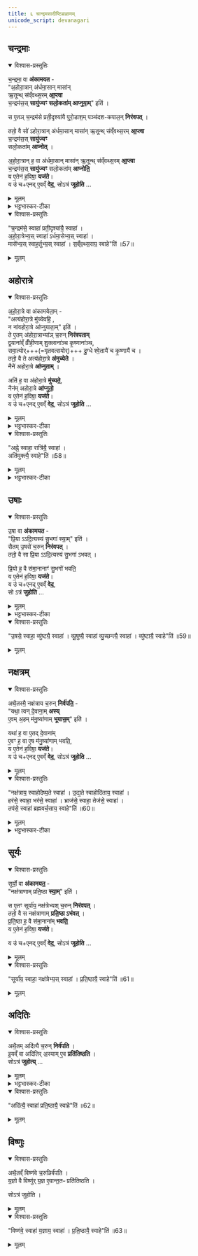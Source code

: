 ```yaml
---
title: ६ चान्द्रमसादीष्टिब्राह्मणम् 
unicode_script: devanagari
---
```


## चन्द्रमाः
<details open><summary>विश्वास-प्रस्तुतिः</summary>

च॒न्द्रमा॒ वा  **अ॑कामयत** -  
"अ॒होरा॒त्रान् अ॑र्धमा॒सान् मासा॑न्  
ऋ॒तून्थ् स॑व्ँवथ्स॒रम् **आ॒प्त्वा**  
च॒न्द्रम॑स॒स् **सायु॑ज्यꣳ सलो॒कता॑म् आप्नुया॒म्**" इति॑ ।  

स ए॒तञ् च॒न्द्रम॑से प्रती॒दृश्या॑यै पुरो॒डाश॒म् पञ्च॑दश-कपाल॒न् **निर॑वपत्** ।  

ततो॒ वै सो॑ ऽहोरा॒त्रान् अ॑र्धमा॒सान् मासा॑न् ऋ॒तून्थ् स॑व्ँवथ्स॒रम् **आ॒प्त्वा**  
च॒न्द्रम॑स॒स् **सायु॑ज्यꣳ**  
सलो॒कता॑म् **आप्नोत्** ।  

अ॒हो॒रा॒त्रान् ह॒ वा अ॑र्धमा॒सान् मासा॑न् ऋ॒तून्थ् स॑व्ँवथ्स॒रम् **आ॒प्त्वा**   
च॒न्द्रम॑स॒स् **सायु॑ज्यꣳ** सलो॒कता॑म् **आप्नोति॒**  
य ए॒तेन॑ ह॒विषा॒ **यज॑ते**।   
य उ॑ च+एनद् ए॒वव्ँ **वेद॒**, सोऽत्र॑ **जुहोति** …
</details>

<details><summary>मूलम्</summary>

च॒न्द्रमा॒ वा अ॑कामयत ।  
अ॒होरा॒त्रान॑र्धमा॒सान्मासा॑नृ॒तून्थ्स॑व्ँवथ्स॒रमा॒प्त्वा ।  
च॒न्द्रम॑स॒स्सायु॑ज्यꣳ सलो॒कता॑माप्नुया॒मिति॑ ।

स ए॒तञ्च॒न्द्रम॑से प्रती॒दृश्या॑यै पुरो॒डाश॒म्पञ्च॑दशकपाल॒न्निर॑वपत् ।

ततो॒ वै सो॑ऽहोरा॒त्रान॑र्धमा॒सान्मासा॑नृ॒तून्थ्स॑व्ँवथ्स॒रमा॒प्त्वा ।  
च॒न्द्रम॑स॒स्सायु॑ज्यꣳ सलो॒कता॑माप्नोत् ।

अ॒हो॒रा॒त्रान् ह॒ वा अ॑र्धमा॒सान्मासा॑नृ॒तून्थ्स॑व्ँवथ्स॒रमा॒प्त्वा ।  
च॒न्द्रम॑स॒स्सायु॑ज्यꣳ सलो॒कता॑माप्नोति ।

य ए॒तेन॑ ह॒विषा॒ यज॑ते ।  
य उ॑ चैनदे॒वव्ँ वेद॑ ।  
सोऽत्र॑ जुहोति ।
</details>

<details><summary>भट्टभास्कर-टीका</summary>

1चन्द्रमा वा इति ॥ सायुज्यं समानयोगता । सालोक्यं समानलोकता । प्रतीदृश्या तिथिः प्रतिदिनं चन्द्रमसो गत्या पृथक्त्वेन दृश्यमानत्वात् ॥
</details>


<details open><summary>विश्वास-प्रस्तुतिः</summary>

"च॒न्द्रम॑से॒ स्वाहा॑ प्रती॒दृश्या॑यै॒ स्वाहा॑ ।  
अ॒हो॒रा॒त्रेभ्य॒स् स्वाहा॑ ऽर्धमा॒सेभ्य॒स् स्वाहा॑ ।  
मासे॑भ्य॒स् स्वाह॒र्तुभ्य॒स् स्वाहा॑ । स॒व्ँव॒थ्स॒राय॒ स्वाहे"ति॑ ॥57॥  
</details>

<details><summary>मूलम्</summary>

"च॒न्द्रम॑से॒ स्वाहा॑ प्रती॒दृश्या॑यै॒ स्वाहा॑ ।अ॒हो॒रा॒त्रेभ्य॒स्स्वाहा॑ऽर्धमा॒सेभ्य॒स्स्वाहा॑ ।  मासे॑भ्य॒स्स्वाह॒र्तुभ्य॒स्स्वाहा॑ । स॒व्ँव॒थ्स॒राय॒ स्वाहे"ति॑ ॥57॥  

</details>

## अहोरात्रे

<details open><summary>विश्वास-प्रस्तुतिः</summary>

अ॒हो॒रा॒त्रे वा अ॑कामयेता॒म् -  
"अत्य॑होरा॒त्रे मु॑च्येवहि॒ ,  
न ना॑वहोरा॒त्रे आ॑प्नुयाता॒म्" इति॑ ।  
ते ए॒तम् अ॑होरा॒त्राभ्या॑ञ् च॒रुन् **निर॑वपताम्**  
द्व॒याना॑व्ँ व्रीँही॒णाम् शु॒क्लाना॑ञ्च कृ॒ष्णाना॑ञ्च,  
सवा॒त्योर्+++(=मृतवत्सयोर्)+++ दु॒ग्धे श्वे॒तायै॑ च कृ॒ष्णायै॑ च ।  
ततो॒ वै ते अत्य॑होरा॒त्रे **अ॑मुच्येते** ।  
नैने॑ अहोरा॒त्रे **आ॑प्नुताम्** ।  

अति॑ ह॒ वा अ॑होरा॒त्रे **मु॑च्यते॒**,  
नैन॑म् अहोरा॒त्रे **आ॑प्नुतो॒**  
य ए॒तेन॑ ह॒विषा॒ **यज॑ते**।   
य उ॑ च+एनद् ए॒वव्ँ **वेद॒**, सोऽत्र॑ **जुहोति** …
</details>

<details><summary>मूलम्</summary>

अ॒हो॒रा॒त्रे वा अ॑कामयेताम् ।  
अत्य॑होरा॒त्रे मु॑च्येवहि ।  
न ना॑वहोरा॒त्रे आ॑प्नुयाता॒मिति॑ ।

ते ए॒तम॑होरा॒त्राभ्या॑ञ्च॒रुन्निर॑वपताम् ।  
द्व॒याना॑व्व्रीँही॒णाम् ।  
शु॒क्लाना॑ञ्च कृ॒ष्णाना॑ञ्च ।

स॒वा॒त्योर्दु॒ग्धे ।  
श्वे॒तायै॑ च कृ॒ष्णायै॑ च ।

ततो॒ वै ते अत्य॑होरा॒त्रे अ॑मुच्येते ।  
नैने॑ अहोरा॒त्रे आ॑प्नुताम् ।  
अति॑ ह॒ वा अ॑होरा॒त्रे मु॑च्यते ।  
नैन॑महोरा॒त्रे आ॑प्नुतः ।

य ए॒तेन॑ ह॒विषा॒ यज॑ते ।  
य उ॑ चैनदे॒वव्ँ वेद॑ ।  
सोऽत्र॑ जुहोति ।
</details>

<details><summary>भट्टभास्कर-टीका</summary>

2अहोरात्रे इति ॥ अतिक्रम्य मुच्येवहि अहोरात्रनिबन्धनदुःखसंस्पर्शात् । न च पुनरहोरात्रे आवामाप्तुताम् ।  
</details>

<details open><summary>विश्वास-प्रस्तुतिः</summary>

"अह्ने॒ स्वाहा॒ रात्रि॑यै॒ स्वाहा॑ ।  
अति॑मुक्त्यै॒ स्वाहे"ति॑ ॥58॥  
</details>

<details><summary>मूलम्</summary>

स॒वा॒त्योर्दु॒ग्धे  श्वे॒तायै॑ च कृ॒ष्णायै॑ च ।  
ततो॒ वै ते अत्य॑होरा॒त्रे अ॑मुच्येते ।  
नैने॑ अहोरा॒त्रे आ॑प्नुताम् ।  
अति॑ ह॒ वा अ॑होरा॒त्रे मु॑च्यते ।  
नैन॑महोरा॒त्रे आ॑प्नुतः ।  

य ए॒तेन॑ ह॒विषा॒ यज॑ते य उ॑ चैनदे॒वव्ँ वेद॒ सोऽत्र॑ जुहोति । "अह्ने॒ स्वाहा॒ रात्रि॑यै॒ स्वाहा॑ ।अति॑मुक्त्यै॒ स्वाहे"ति॑ ॥58॥  
</details>

<details><summary>भट्टभास्कर-टीका</summary>

सवात्योः गवोः दुग्धे । वत्सान्तरदोह्या मृतवत्सा, तदीया च माता सवात्यौ ; समानमकं वत्सं वात इति कृत्वा ॥
</details>


## उषाः
<details open><summary>विश्वास-प्रस्तुतिः</summary>

उ॒षा वा  **अ॑कामयत** -  
"प्रि॒या ऽऽदि॒त्यस्य॑ सु॒भगा॑ स्या॒म्" इति॑ ।  
सैतम् उ॒षसे॑ च॒रुन् **निर॑वपत्** ।   
ततो॒ वै सा प्रि॒या ऽऽदि॒त्यस्य॑ सु॒भगा॑ ऽभवत् ।  

प्रि॒यो ह॒ वै स॑मा॒नानाꣳ॑ सु॒भगो॑ भवति॒  
य ए॒तेन॑ ह॒विषा॒ **यज॑ते**।   
य उ॑ च+एनद् ए॒वव्ँ **वेद॒**,  
सो ऽत्र॑ **जुहोति** …
</details>

<details><summary>मूलम्</summary>

उ॒षा वा अ॑कामयत ।  
प्रि॒याऽऽदि॒त्यस्य॑ सु॒भगा॑ स्या॒मिति॑ ।

सैतमु॒षसे॑ च॒रुन्निर॑वपत् ।  
ततो॒ वै सा प्रि॒याऽऽदि॒त्यस्य॑ सु॒भगा॑ऽभवत् ।  
प्रि॒यो ह॒ वै स॑मा॒नानाꣳ॑ सु॒भगो॑ भवति ।

य ए॒तेन॑ ह॒विषा॒ यज॑ते ।  
य उ॑ चैनदे॒वव्ँ वेद॑ ।  
सोऽत्र॑ जुहोति ।
</details>

<details><summary>भट्टभास्कर-टीका</summary>

3व्युष्टिः, व्यूषुषी, व्युच्छन्ती, व्युष्टा इति उषसोऽवस्थाविशेषाख्या एताः ॥
</details>

<details open><summary>विश्वास-प्रस्तुतिः</summary>

"उ॒षसे॒ स्वाहा॒ व्यु॑ष्ट्यै॒ स्वाहा॑ । व्यू॒षुष्यै॒ स्वाहा॑ व्यु॒च्छन्त्यै॒ स्वाहा॑ । व्यु॑ष्टायै॒ स्वाहे"ति॑ ॥59॥  

</details>

<details><summary>मूलम्</summary>

"उ॒षसे॒ स्वाहा॒ व्यु॑ष्ट्यै॒ स्वाहा॑ । व्यू॒षुष्यै॒ स्वाहा॑ व्यु॒च्छन्त्यै॒ स्वाहा॑ । व्यु॑ष्टायै॒ स्वाहे"ति॑ ॥59॥  

</details>

## नक्षत्रम्
<details open><summary>विश्वास-प्रस्तुतिः</summary>

अथै॒तस्मै॒ नक्ष॑त्राय च॒रुन् **निर्व॑पति॒** -  
"यथा॒ त्वन् दे॒वाना॒म् **अस्य्**   
ए॒वम् अ॒हम् म॑नु॒ष्या॑णाम् **भूयास॒म्**" इति॑ ।   

यथा॑ ह॒ वा ए॒तद् दे॒वाना॑म्  
ए॒वꣳ ह॒ वा ए॒ष म॑नु॒ष्या॑णाम् भवति॒,  
य ए॒तेन॑ ह॒विषा॒ **यज॑ते**।   
य उ॑ च+एनद् ए॒वव्ँ **वेद॒**, सोऽत्र॑ **जुहोति** …
</details>

<details><summary>मूलम्</summary>

अथै॒तस्मै॒ नक्ष॑त्राय च॒रुनिर्व॑पति ।  
यथा॒ त्वन्दे॒वाना॒मसि॑ ।  
ए॒वम॒हम्म॑नु॒ष्या॑णाम्भूयास॒मिति॑ ।

यथा॑ ह॒ वा ए॒तद्दे॒वाना॑म् ।  
ए॒वꣳ ह॒ वा ए॒ष म॑नु॒ष्या॑णाम्भवति ।

य ए॒तेन॑ ह॒विषा॒ यज॑ते ।  
य उ॑ चैनदे॒वव्ँ वेद॑ ।  
सोऽत्र॑ जुहोति ।
</details>


<details open><summary>विश्वास-प्रस्तुतिः</summary>

"नक्ष॑त्राय॒ स्वाहो॑देष्य॒ते स्वाहा॑ । उ॒द्य॒ते स्वाहोदि॑ताय॒ स्वाहा॑ ।     
हर॑से॒ स्वाहा॒ भर॑से॒ स्वाहा॑ । भ्राज॑से॒ स्वाहा॒ तेज॑से॒ स्वाहा॑ ।   
तप॑से॒ स्वाहा॑ ब्रह्मवर्च॒साय॒ स्वाहे"ति॑ ॥60॥  
</details>

<details><summary>मूलम्</summary>

"नक्ष॑त्राय॒ स्वाहो॑देष्य॒ते स्वाहा॑ । उ॒द्य॒ते स्वाहोदि॑ताय॒ स्वाहा॑ ।     
हर॑से॒ स्वाहा॒ भर॑से॒ स्वाहा॑ । भ्राज॑से॒ स्वाहा॒ तेज॑से॒ स्वाहा॑ ।   
तप॑से॒ स्वाहा॑ ब्रह्मवर्च॒साय॒ स्वाहे"ति॑ ॥60॥  
</details>

<details><summary>भट्टभास्कर-टीका</summary>

4उदेष्यते उद्यते उदितायेति नक्षत्रावस्थाविशेषाख्याः ।  
हरः हरणसामर्थ्यं, भरः भरणशक्तिः, भ्राजः दीप्तिः, तेजः प्रकाशः, तप ऐश्वर्यं, ब्रह्मवर्चसं ब्राह्मणबलम् ॥
</details>

## सूर्यः
<details open><summary>विश्वास-प्रस्तुतिः</summary>

सूर्यो॒ वा  **अ॑कामयत॒** -  
"नक्ष॑त्राणाम् प्रति॒ष्ठा **स्या॒म्**" इति॑ ।  

स ए॒तꣳ सूर्या॑य॒ नक्ष॑त्रेभ्यश् च॒रुन् **निर॑वपत्** ।  
ततो॒ वै स नक्ष॑त्राणाम् **प्रति॒ष्ठा ऽभ॑वत्** ।   
प्र॒ति॒ष्ठा ह॒ वै स॑मा॒नाना॑म् **भवति॒**  
य ए॒तेन॑ ह॒विषा॒ **यज॑ते**।   

य उ॑ च+एनद् ए॒वव्ँ **वेद॒**, सोऽत्र॑ **जुहोति** …
</details>

<details><summary>मूलम्</summary>

सूर्यो॒ वा अ॑कामयत ।  
नक्ष॑त्राणाम्प्रति॒ष्ठा स्या॒मिति॑ ।

स ए॒तꣳ सूर्या॑य॒ नक्ष॑त्रेभ्यश्च॒रुन्निर॑वपत् ।  
ततो॒ वै स नक्ष॑त्राणाम्प्रति॒ष्ठाऽभ॑वत् ।  
प्र॒ति॒ष्ठा ह॒ वै स॑मा॒नाना॑म्भवति ।

य ए॒तेन॑ ह॒विषा॒ यज॑ते ।  
य उ॑ चैनदे॒वव्ँ वेद॑ ।  
सोऽत्र॑ जुहोति ।
</details>

<details open><summary>विश्वास-प्रस्तुतिः</summary>

"सूर्या॑य॒ स्वाहा॒ नक्ष॑त्रेभ्य॒स् स्वाहा॑ । प्र॒ति॒ष्ठायै॒ स्वाहे"ति॑ ॥61॥  
</details>

<details><summary>मूलम्</summary>

"सूर्या॑य॒ स्वाहा॒ नक्ष॑त्रेभ्य॒स्स्वाहा॑ । प्र॒ति॒ष्ठायै॒ स्वाहे"ति॑ ॥61॥
</details>

## अदितिः
<details open><summary>विश्वास-प्रस्तुतिः</summary>

अथै॒तम् अदि॑त्यै च॒रुन् **निर्व॑पति** ।  
इ॒यव्ँ वा अदि॑तिर् अ॒स्याम् ए॒व **प्रति॑तिष्ठति** ।   
सोऽत्र॑ **जुहोत्य्** … 
</details>

<details><summary>मूलम्</summary>

अथै॒तमदि॑त्यै च॒रुन्निर्व॑पति ।  
इ॒यव्ँ वा अदि॑तिः ।  
अ॒स्यामे॒व प्रति॑तिष्ठति ।  
सोऽत्र॑ जुहोति ।  
</details>

<details><summary>भट्टभास्कर-टीका</summary>

5-7सूर्यो नक्षत्राणां प्रतिष्ठा प्रतितिष्ठत्यस्यामिति प्रतिष्ठा ॥

इति तैत्तिरीयब्राह्मणे तृतीये प्रथमे षष्ठोऽनुवाकः ॥
प्रथमप्रश्नः समाप्तः ॥  
</details>

<details open><summary>विश्वास-प्रस्तुतिः</summary>

"अदि॑त्यै॒ स्वाहा॑ प्रति॒ष्ठायै॒ स्वाहे"ति॑ ॥62॥
</details>

<details><summary>मूलम्</summary>

"अदि॑त्यै॒ स्वाहा॑ प्रति॒ष्ठायै॒ स्वाहे"ति॑ ॥62॥
</details>

## विष्णुः
<details open><summary>विश्वास-प्रस्तुतिः</summary>

अथै॒तव्ँ विष्ण॑वे च॒रुन्निर्व॑पति ।  
य॒ज्ञो वै विष्णु॑र् य॒ज्ञ ए॒वान्त॒तᳶ प्रति॑तिष्ठति ।  

सोऽत्र॑ जुहोति ।
</details>

<details><summary>मूलम्</summary>

अथै॒तव्ँ विष्ण॑वे च॒रुन्निर्व॑पति ।  
य॒ज्ञो वै विष्णुः॑ ।  
य॒ज्ञ ए॒वान्त॒तᳶ प्रति॑तिष्ठति ।

सोऽत्र॑ जुहोति ।  
</details>

<details open><summary>विश्वास-प्रस्तुतिः</summary>

"विष्ण॑वे॒ स्वाहा॑ य॒ज्ञाय॒ स्वाहा॑ । प्र॒ति॒ष्ठायै॒ स्वाहे"ति॑ ॥63॥  
</details>

<details><summary>मूलम्</summary>

"विष्ण॑वे॒ स्वाहा॑ य॒ज्ञाय॒ स्वाहा॑ । प्र॒ति॒ष्ठायै॒ स्वाहे"ति॑ ॥63॥  
</details>
